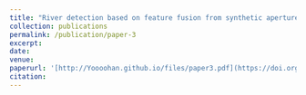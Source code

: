 ```yaml
---
title: "River detection based on feature fusion from synthetic aperture radar images"
collection: publications
permalink: /publication/paper-3
excerpt: 
date:
venue: 
paperurl: '[http://Yoooohan.github.io/files/paper3.pdf](https://doi.org/10.1117/1.JRS.14.016505)'
citation: 
---
```

